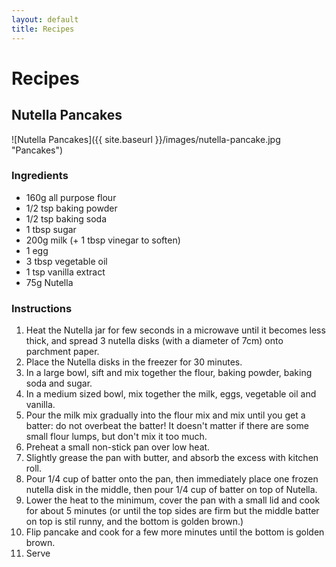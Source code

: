 ```yaml
---
layout: default
title: Recipes
---
```


# Recipes

## Nutella Pancakes

![Nutella Pancakes]({{ site.baseurl }}/images/nutella-pancake.jpg "Pancakes")

### Ingredients
- 160g all purpose flour
- 1/2 tsp baking powder
- 1/2 tsp baking soda
- 1 tbsp sugar
- 200g milk (+ 1 tbsp vinegar to soften)
- 1 egg
- 3 tbsp vegetable oil
- 1 tsp vanilla extract
- 75g Nutella

### Instructions
1. Heat the Nutella jar for few seconds in a microwave until it becomes less thick, and spread 3 nutella disks (with a diameter of 7cm) onto parchment paper.
2. Place the Nutella disks in the freezer for 30 minutes.
3. In a large bowl, sift and mix together the flour, baking powder, baking soda and sugar.
4. In a medium sized bowl, mix together the milk, eggs, vegetable oil and vanilla.
5. Pour the milk mix gradually into the flour mix and mix until you get a batter: do not overbeat the batter! It doesn't matter if there are some small flour lumps, but don't mix it too much.
6. Preheat a small non-stick pan over low heat.
7. Slightly grease the pan with butter, and absorb the excess with kitchen roll.
8. Pour 1/4 cup of batter onto the pan, then immediately place one frozen nutella disk in the middle, then pour 1/4 cup of batter on top of Nutella.
9. Lower the heat to the minimum, cover the pan with a small lid and cook for about 5 minutes (or until the top sides are firm but the middle batter on top is stil runny, and the bottom is golden brown.)
10. Flip pancake and cook for a few more minutes until the bottom is golden brown.
11. Serve
